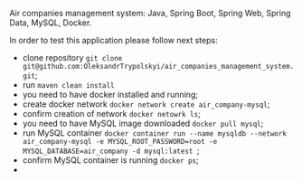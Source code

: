 Air companies management system: Java, Spring Boot, Spring Web, Spring Data, MySQL, Docker.

In order to test this application please follow next steps:
- clone repository
``git clone git@github.com:OleksandrTrypolskyi/air_companies_management_system.git``;
- run ``maven clean install``
- you need to have docker installed and running;
- create docker network ``docker network create air_company-mysql``;
- confirm creation of network ``docker netowrk ls``;
- you need to have MySQL image downloaded ``docker pull mysql``;
- run MySQL container ``docker container run --name mysqldb --network air_company-mysql -e MYSQL_ROOT_PASSWORD=root -e MYSQL_DATABASE=air_company -d mysql:latest
  ``;
- confirm MySQL container is running ``docker ps``;
- 